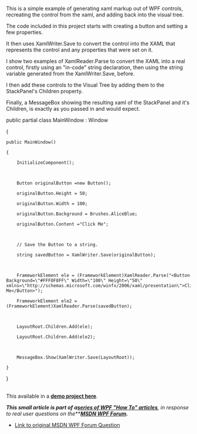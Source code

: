 
This is a simple example of generating xaml markup out of WPF controls, recreating the control from the xaml, and adding back into the visual tree.  
  
The code included in this project starts with creating a button and setting a few properties.  
  
It then uses XamlWriter.Save to convert the control into the XAML that represents the control and any properties that were set on it.  
  
I show two examples of XamlReader.Parse to convert the XAML into a real control, firstly using an "in-code" string declaration, then using the string variable generated from the XamlWriter.Save, before.  
  
I then add these controls to the Visual Tree by adding them to the StackPanel's Children property.  
  
Finally, a MessageBox showing the resulting xaml of the StackPanel and it's Children, is exactly as you passed in and would expect.  
  

public partial class MainWindow : Window

{

    public MainWindow()

    {

        InitializeComponent();



        Button originalButton =new Button();

        originalButton.Height = 50;

        originalButton.Width = 100;

        originalButton.Background = Brushes.AliceBlue;

        originalButton.Content ="Click Me";



        // Save the Button to a string.

        string savedButton = XamlWriter.Save(originalButton);



        FrameworkElement ele = (FrameworkElement)XamlReader.Parse("<Button Background=\"#FFF0F8FF\" Width=\"100\" Height=\"50\" xmlns=\"http://schemas.microsoft.com/winfx/2006/xaml/presentation\">Click Me</Button>");

        FrameworkElement ele2 = (FrameworkElement)XamlReader.Parse(savedButton);



        LayoutRoot.Children.Add(ele);

        LayoutRoot.Children.Add(ele2);



        MessageBox.Show(XamlWriter.Save(LayoutRoot));

    }

}
  
  
<br>This available in a [**demo project here**](http://code.msdn.microsoft.com/WPF-Parsing-XAML-into-440bdfed).  
  
***This small article is part of a**[**series of WPF "How To" articles**](http://social.technet.microsoft.com/wiki/contents/articles/12346.wpfhowto-a-collection-of-helpful-short-articles.aspx)**, in response to real user questions on the***[***MSDN WPF Forum***](http://social.msdn.microsoft.com/Forums/en/wpf)***.***  
  

- [Link to original MSDN WPF Forum Question](http://social.msdn.microsoft.com/Forums/en/wpf/thread/c2b3b414-170d-41e4-9c98-b4164c2754ae)
